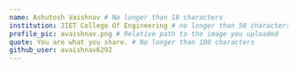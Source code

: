 ```yaml
---
name: Ashutosh Vaishnav # No longer than 18 characters
institution: JIET College Of Engineering # no longer than 58 characters
profile_pic: avaishnav.png # Relative path to the image you uploaded
quote: You are what you share. # No longer than 100 characters
github_user: avaishnav6292
---
```

